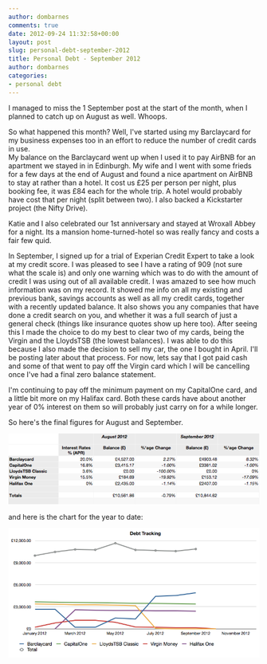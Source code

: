```yaml
---
author: dombarnes
comments: true
date: 2012-09-24 11:32:58+00:00
layout: post
slug: personal-debt-september-2012
title: Personal Debt - September 2012
author: dombarnes
categories:
- personal debt
---
```


I managed to miss the 1 September post at the start of the month, when I planned to catch up on August as well. Whoops.  

So what happened this month? Well, I've started using my Barclaycard for my business expenses too in an effort to reduce the number of credit cards in use.   
My balance on the Barclaycard went up when I used it to pay AirBNB for an apartment we stayed in in Edinburgh. My wife and I went with some frieds for a few days at the end of August and found a nice apartment on AirBNB to stay at rather than a hotel. It cost us £25 per person per night, plus booking fee, it was £84 each for the whole trip. A hotel would probably have cost that per night (split between two). I also backed a Kickstarter project (the Nifty Drive).   

Katie and I also celebrated our 1st anniversary and stayed at Wroxall Abbey for a night. Its a mansion home-turned-hotel so was really fancy and costs a fair few quid.  

In September, I signed up for a trial of Experian Credit Expert to take a look at my credit score. I was pleased to see I have a rating of 909 (not sure what the scale is) and only one warning which was to do with the amount of credit I was using out of all available credit. I was amazed to see how much information was on my record. It showed me info on all my existing and previous bank, savings accounts as well as all my credit cards, together with a recently updated balance. It also shows you any companies that have done a credit search on you, and whether it was a full search of just a general check (things like insurance quotes show up here too). After seeing this I made the choice to do my best to clear two of my cards, being the Virgin and the LloydsTSB (the lowest balances). I was able to do this because I also made the decision to sell my car, the one I bought in April. I'll be posting later about that process. For now, lets say that I got paid cash and some of that went to pay off the Virgin card which I will be cancelling once I've had a final zero balance statement.  

I'm continuing to pay off the minimum payment on my CapitalOne card, and a little bit more on my Halifax card. Both these cards have about another year of 0% interest on them so will probably just carry on for a while longer.  

So here's the final figures for August and September.  

![Debt Sept 2012](/assets/images/personal_debt/debt_sept_2012.png)  

and here is the chart for the year to date:  

![Chart Sept 2012](/assets/images/personal_debt/chart_sept_2012.png)
